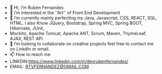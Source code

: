 - 👋 Hi, I’m Ruben Fernandes
- 👀 I’m interested in the ''Art'' of Front End Development
- 🌱 I’m currently mainly perfecting my Java, Javascript, CSS, REACT, SQL, HTML. I also Know JQuery, Bootstrap, Spring MVC, Spring BOOT, Hibernate, JUnit, 
- Mockito, Apache Tomcat, Apache ANT, Scrum, Maven, ThymeLeaf, AJAX, REST API.
- 💞️ I’m looking to collaborate on creative projects feel free to contact me on LinkdIn or email.
- 📫 How to reach me 
- LINKDIN:https://www.linkedin.com/in/devrubenfernandes/
- EMAIL: RTVFERNANDEZ@GMAIL.COM


